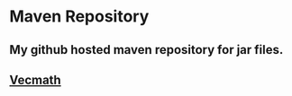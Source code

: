 # Maven Repository
## My github hosted maven repository for jar files.

## [Vecmath](https://ghrepo.ssmidge.xyz/javax/vecmath/vecmath/1.5.2/vecmath-1.5.2.jar)
